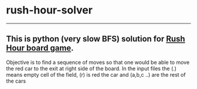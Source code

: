 # rush-hour-solver
---
This is python (very slow BFS) solution for [Rush Hour board game](https://en.wikipedia.org/wiki/Rush_Hour_(board_game)).
---
Objective is to find a sequence of moves so that one would be able to move the red car to the exit at right side of the board.
In the input files the (.) means empty cell of the field, (r) is red the car and (a,b,c ..) are the rest of the cars
